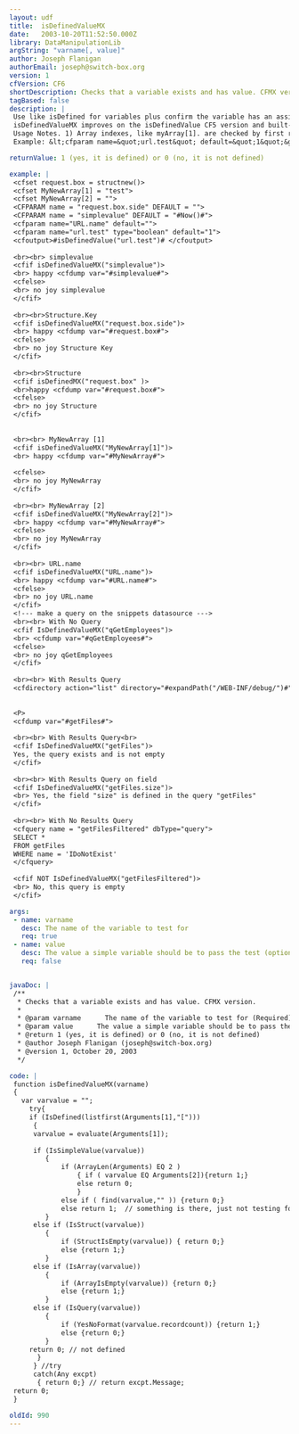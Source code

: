 ```yaml
---
layout: udf
title:  isDefinedValueMX
date:   2003-10-20T11:52:50.000Z
library: DataManipulationLib
argString: "varname[, value]"
author: Joseph Flanigan
authorEmail: joseph@switch-box.org
version: 1
cfVersion: CF6
shortDescription: Checks that a variable exists and has value. CFMX version.
tagBased: false
description: |
 Use like isDefined for variables plus confirm the variable has an assigned value. For a named variable,  if it is defined and has value returns 1,  if it is not defined returns 0; if it is defined and has empty value returns 0.  Optionally, allows specifying a check value to test the named variable for a specific value. This extends the function by, if it is defined and has this value, then return 1. A checked value must be a simple value or an empty string.
 isDefinedValueMX improves on the isDefinedValue CF5 version and built-in isDefined by returning a 0 on error conditions. 
 Usage Notes. 1) Array indexes, like myArray[1]. are checked by first removing the index to confirm the array is defined, then checks the indexed location for a simple value. If the index is missing or bogus, the function returns 0. 2) Query record set results, checks the first record?s value, not the entire record set. 3) Queries results with a zero record count return 0. 
 Example: &lt;cfparam name=&quot;url.test&quot; default=&quot;1&quot;&gt; isDefinedValue(&quot;url.test&quot;) returns 1 &lt;cfparam name=&quot;url.test&quot; default=&quot;&quot;&gt; isDefinedValue(&quot;url.test&quot;) returns 0 and isDefinedValue(&quot;url.test&quot;,??) returns 1

returnValue: 1 (yes, it is defined) or 0 (no, it is not defined)

example: |
 <cfset request.box = structnew()>
 <cfset MyNewArray[1] = "test"> 
 <cfset MyNewArray[2] = ""> 
 <CFPARAM name = "request.box.side" DEFAULT = "">
 <CFPARAM name = "simplevalue" DEFAULT = "#Now()#">
 <cfparam name="URL.name" default="">
 <cfparam name="url.test" type="boolean" default="1">
 <cfoutput>#isDefinedValue("url.test")# </cfoutput>
 
 <br><br> simplevalue
 <cfif isDefinedValueMX("simplevalue")>
 <br> happy <cfdump var="#simplevalue#"> 
 <cfelse>
 <br> no joy simplevalue
 </cfif> 
 
 <br><br>Structure.Key
 <cfif isDefinedValueMX("request.box.side")>
 <br> happy <cfdump var="#request.box#"> 
 <cfelse>
 <br> no joy Structure Key
 </cfif> 
 
 <br><br>Structure 
 <cfif isDefinedMX("request.box" )>
 <br>happy <cfdump var="#request.box#"> 
 <cfelse>
 <br> no joy Structure
 </cfif> 
 
 
 <br><br> MyNewArray [1]
 <cfif isDefinedValueMX("MyNewArray[1]")>
 <br> happy <cfdump var="#MyNewArray#">
 
 <cfelse>
 <br> no joy MyNewArray
 </cfif> 
 
 <br><br> MyNewArray [2]
 <cfif isDefinedValueMX("MyNewArray[2]")>
 <br> happy <cfdump var="#MyNewArray#">
 <cfelse>
 <br> no joy MyNewArray
 </cfif> 
 
 <br><br> URL.name
 <cfif isDefinedValueMX("URL.name")>
 <br> happy <cfdump var="#URL.name#">
 <cfelse>
 <br> no joy URL.name
 </cfif> 
 <!--- make a query on the snippets datasource --->
 <br><br> With No Query
 <cfif IsDefinedValueMX("qGetEmployees")> 
 <br> <cfdump var="#qGetEmployees#"> 
 <cfelse>
 <br> no joy qGetEmployees
 </cfif> 
 
 <br><br> With Results Query
 <cfdirectory action="list" directory="#expandPath("/WEB-INF/debug/")#" name="getFiles">
 
 
 <P>
 <cfdump var="#getFiles#">
 
 <br><br> With Results Query<br>
 <cfif IsDefinedValueMX("getFiles")> 
 Yes, the query exists and is not empty
 </cfif> 
 
 <br><br> With Results Query on field
 <cfif IsDefinedValueMX("getFiles.size")> 
 <br> Yes, the field "size" is defined in the query "getFiles"
 </cfif> 
 
 <br><br> With No Results Query
 <cfquery name = "getFilesFiltered" dbType="query">
 SELECT *
 FROM getFiles
 WHERE name = 'IDoNotExist'
 </cfquery> 
 
 <cfif NOT IsDefinedValueMX("getFilesFiltered")> 
 <br> No, this query is empty
 </cfif>

args:
 - name: varname
   desc: The name of the variable to test for
   req: true
 - name: value
   desc: The value a simple variable should be to pass the test (optional)
   req: false


javaDoc: |
 /**
  * Checks that a variable exists and has value. CFMX version.
  * 
  * @param varname      The name of the variable to test for (Required)
  * @param value      The value a simple variable should be to pass the test (optional) (Optional)
  * @return 1 (yes, it is defined) or 0 (no, it is not defined) 
  * @author Joseph Flanigan (joseph@switch-box.org) 
  * @version 1, October 20, 2003 
  */

code: |
 function isDefinedValueMX(varname)
 {
   var varvalue = "";
     try{
     if (IsDefined(listfirst(Arguments[1],"[")))
      { 
      varvalue = evaluate(Arguments[1]);
 
      if (IsSimpleValue(varvalue))
         { 
             if (ArrayLen(Arguments) EQ 2 )
                 { if ( varvalue EQ Arguments[2]){return 1;}
                 else return 0; 
                 }
             else if ( find(varvalue,"" )) {return 0;}  
             else return 1;  // something is there, just not testing for it.
         } 
      else if (IsStruct(varvalue))
         { 
             if (StructIsEmpty(varvalue)) { return 0;} 
             else {return 1;}
         }
      else if (IsArray(varvalue))
         { 
             if (ArrayIsEmpty(varvalue)) {return 0;} 
             else {return 1;}
         }
      else if (IsQuery(varvalue))
         { 
             if (YesNoFormat(varvalue.recordcount)) {return 1;} 
             else {return 0;}
         }
     return 0; // not defined
       }
      } //try
      catch(Any excpt)
       { return 0;} // return excpt.Message;
 return 0; 
 }

oldId: 990
---
```


